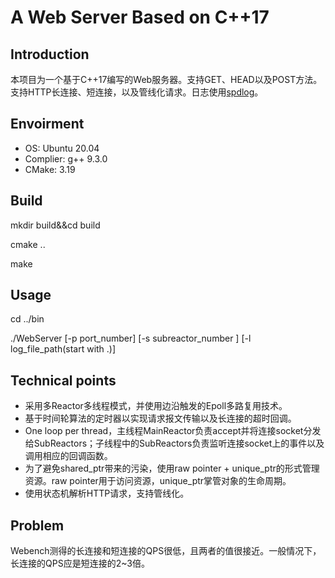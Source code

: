 # A Web Server Based on C++17

## Introduction

本项目为一个基于C++17编写的Web服务器。支持GET、HEAD以及POST方法。支持HTTP长连接、短连接，以及管线化请求。日志使用[spdlog](https://github.com/gabime/spdlog)。

## Envoirment

- OS: Ubuntu 20.04
- Complier: g++ 9.3.0
- CMake:  3.19

## Build

mkdir build&&cd build

cmake ..

make

## Usage

cd ../bin

./WebServer [-p port_number] [-s subreactor_number ] [-l log_file_path(start with .)]

## Technical points

- 采用多Reactor多线程模式，并使用边沿触发的Epoll多路复用技术。
- 基于时间轮算法的定时器以实现请求报文传输以及长连接的超时回调。
- One loop per thread，主线程MainReactor负责accept并将连接socket分发给SubReactors；子线程中的SubReactors负责监听连接socket上的事件以及调用相应的回调函数。
- 为了避免shared_ptr带来的污染，使用raw pointer + unique_ptr的形式管理资源。raw pointer用于访问资源，unique_ptr掌管对象的生命周期。
- 使用状态机解析HTTP请求，支持管线化。

## Problem

Webench测得的长连接和短连接的QPS很低，且两者的值很接近。一般情况下，长连接的QPS应是短连接的2~3倍。
